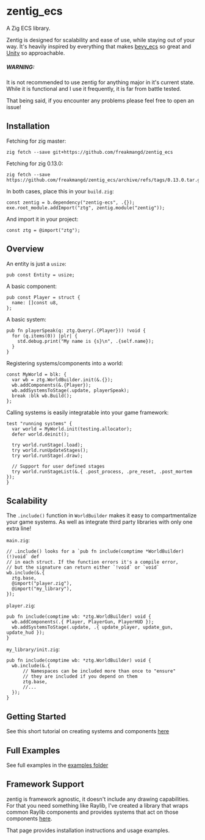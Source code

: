 # zentig_ecs
A Zig ECS library. 

Zentig is designed for scalability and ease of use, while staying out of your way.
It's heavily inspired by everything that makes [bevy_ecs](https://github.com/bevyengine/bevy)
so great and [Unity](https://unity.com/) so approachable.

##### WARNING:
It is not recommended to use zentig for anything major in it's current state.
While it is functional and I use it frequently, it is far from battle tested.

That being said, if you encounter any problems please feel free to open an issue!

## Installation
Fetching for zig master:
```
zig fetch --save git+https://github.com/freakmangd/zentig_ecs
```

Fetching for zig 0.13.0:
```
zig fetch --save https://github.com/freakmangd/zentig_ecs/archive/refs/tags/0.13.0.tar.gz
```

In both cases, place this in your `build.zig`:
```zig
const zentig = b.dependency("zentig-ecs", .{});
exe.root_module.addImport("ztg", zentig.module("zentig"));
```

And import it in your project:
```zig
const ztg = @import("ztg");
```

## Overview
An entity is just a `usize`:
```zig
pub const Entity = usize;
```

A basic component:
```zig
pub const Player = struct {
  name: []const u8,
};
```

A basic system:
```zig
pub fn playerSpeak(q: ztg.Query(.{Player})) !void {
  for (q.items(0)) |plr| {
    std.debug.print("My name is {s}\n", .{self.name});
  }
}
```

Registering systems/components into a world:
```zig
const MyWorld = blk: {
  var wb = ztg.WorldBuilder.init(&.{});
  wb.addComponents(&.{Player});
  wb.addSystemsToStage(.update, playerSpeak);
  break :blk wb.Build();
};
```

Calling systems is easily integratable into your game framework:
```zig
test "running systems" {
  var world = MyWorld.init(testing.allocator);
  defer world.deinit();

  try world.runStage(.load);
  try world.runUpdateStages();
  try world.runStage(.draw);
  
  // Support for user defined stages
  try world.runStageList(&.{ .post_process, .pre_reset, .post_mortem });
}
```

## Scalability
The `.include()` function in `WorldBuilder` makes it easy to compartmentalize your game systems.
As well as integrate third party libraries with only one extra line!

`main.zig`:
```zig
// .include() looks for a `pub fn include(comptime *WorldBuilder) (!)void` def 
// in each struct. If the function errors it's a compile error,
// but the signature can return either `!void` or `void`
wb.include(&.{
  ztg.base,
  @import("player.zig"),
  @import("my_library"),
});
```

`player.zig`:
```zig
pub fn include(comptime wb: *ztg.WorldBuilder) void {
  wb.addComponents(.{ Player, PlayerGun, PlayerHUD });
  wb.addSystemsToStage(.update, .{ update_player, update_gun, update_hud });
}
```

`my_library/init.zig`:
```zig
pub fn include(comptime wb: *ztg.WorldBuilder) void {
  wb.include(&.{
      // Namespaces can be included more than once to "ensure" 
      // they are included if you depend on them
      ztg.base, 
      //...
  });
}
```

## Getting Started
See this short tutorial on creating systems and components [here](https://github.com/freakmangd/zentig_ecs/tree/main/docs/hello_world.md)

## Full Examples
See full examples in the [examples folder](https://github.com/freakmangd/zentig_ecs/tree/main/examples)

## Framework Support
zentig is framework agnostic, it doesn't include any drawing capabilities. For that you need something like Raylib, I've created a library that
wraps common Raylib components and provides systems that act on those components [here](https://github.com/freakmangd/zentig_raylib).

That page provides installation instructions and usage examples.
